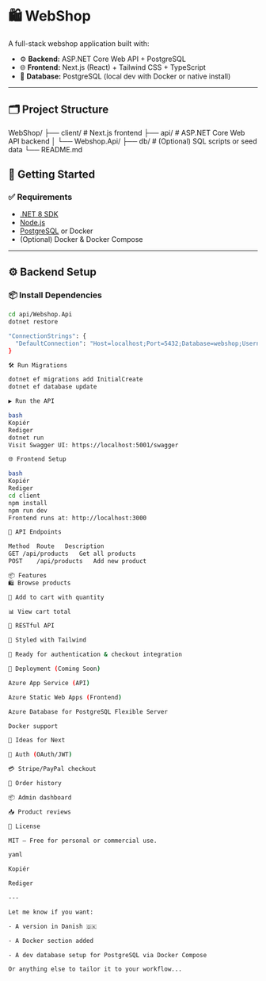 # 🛍️ WebShop

A full-stack webshop application built with:

- ⚙️ **Backend:** ASP.NET Core Web API + PostgreSQL  
- 🌐 **Frontend:** Next.js (React) + Tailwind CSS + TypeScript  
- 🐘 **Database:** PostgreSQL (local dev with Docker or native install)

---

## 🗂️ Project Structure

WebShop/
├── client/ # Next.js frontend
├── api/ # ASP.NET Core Web API backend
│ └── Webshop.Api/
├── db/ # (Optional) SQL scripts or seed data
└── README.md

## 🚀 Getting Started

### ✅ Requirements

- [.NET 8 SDK](https://dotnet.microsoft.com/en-us/download)
- [Node.js](https://nodejs.org/)
- [PostgreSQL](https://www.postgresql.org/download/) or Docker
- (Optional) Docker & Docker Compose

---

## ⚙️ Backend Setup

### 📦 Install Dependencies

```bash
cd api/Webshop.Api
dotnet restore

"ConnectionStrings": {
  "DefaultConnection": "Host=localhost;Port=5432;Database=webshop;Username=postgres;Password=yourpassword"
}

🛠️ Run Migrations

dotnet ef migrations add InitialCreate
dotnet ef database update

▶️ Run the API

bash
Kopiér
Rediger
dotnet run
Visit Swagger UI: https://localhost:5001/swagger

🌐 Frontend Setup

bash
Kopiér
Rediger
cd client
npm install
npm run dev
Frontend runs at: http://localhost:3000

📡 API Endpoints

Method	Route	Description
GET	/api/products	Get all products
POST	/api/products	Add new product

📦 Features
🛍️ Browse products

🧺 Add to cart with quantity

📊 View cart total

📡 RESTful API

🎨 Styled with Tailwind

🔐 Ready for authentication & checkout integration

🚀 Deployment (Coming Soon)

Azure App Service (API)

Azure Static Web Apps (Frontend)

Azure Database for PostgreSQL Flexible Server

Docker support

🧠 Ideas for Next

🔐 Auth (OAuth/JWT)

💳 Stripe/PayPal checkout

🧾 Order history

📦 Admin dashboard

📥 Product reviews

📄 License

MIT — Free for personal or commercial use.

yaml

Kopiér

Rediger

---

Let me know if you want:

- A version in Danish 🇩🇰  

- A Docker section added  

- A dev database setup for PostgreSQL via Docker Compose

Or anything else to tailor it to your workflow...